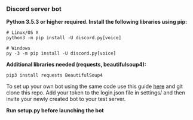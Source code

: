 ### Discord server bot

**Python 3.5.3 or higher required. Install the following libraries using pip:**

```
# Linux/OS X
python3 -m pip install -U discord.py[voice]

# Windows
py -3 -m pip install -U discord.py[voice]
```

**Additional libraries needed (requests, beautifulsoup4):**
```
pip3 install requests BeautifulSoup4
```

To set up your own bot using the same code use this guide [here](https://discordpy.readthedocs.io/en/latest/discord.html) and git clone this repo. Add your token to the login.json file in settings/ and then invite your newly created bot to your test server.

**Run setup.py before launching the bot**
